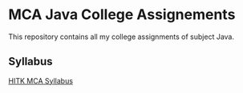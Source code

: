 # MCA Java College Assignements

This repository contains all my college assignments of subject Java.

## Syllabus

[HITK MCA Syllabus](https://www.heritageit.edu/PDF/MCA_(2Years)_Jun-2021.pdf)